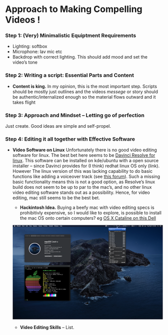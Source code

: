 

# Approach to Making Compelling Videos !


### Step 1: (Very) Minimalistic Equiptment Requirements

-   Lighting: softbox
-   Microphone: lav mic etc
-   Backdrop with correct lighting. This should add mood and set the video&rsquo;s tone


### Step 2: Writing a script: Essential Parts and Content

-   **Content is king.** In my opinion, this is the most important step. Scripts should be mostly just outlines and the videos *messege*  or story should be authentic/internalized enough so the material flows outward and it takes flight


### Step 3: Approach and Mindset &#x2013; Letting go of perfection

Just create. Good ideas are simple and self-propel.


### Step 4: Editing it all together with Effective Software

-   **Video Software on Linux** Unfortunately there is no good video editing software for linux. The best bet here seems to be [Davinci Resolve for linux](https://www.blackmagicdesign.com/products/davinciresolve). This software can be installed on kde/ubuntu with a open source installer &#x2013; since Davinci provides for (I think) redhat linux OS only (link). However The linux version of this was lacking capability to do basic functions like adding a voiceover track (see [this forum](https://forum.blackmagicdesign.com/viewtopic.php?f=32&t=92281)). Such a missing basic functionality means this is not a good option, as Resolve&rsquo;s linux build does not seem to be up to par to the mac&rsquo;s, and no other linux video editing software stands out as a possibility. Hence, for video editing, mac still seems to be the best bet.
    
    -   **Hackintosh Idea.** Buying a beefy mac with video editing specs is prohibitivly expensive, so I would like to explore, is possible to install the mac OS onto certain computers? eg [OS X Cataline on this Dell](https://www.reddit.com/r/hackintosh/comments/f2t7wb/catalina_on_my_dell_precision_7820_with_opencore/)
    
    ![img](images/readme/screenshot2022-05-22_13-40-29_.png)
    
    -   **Video Editing Skills** &#x2013; List.

